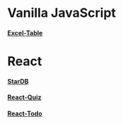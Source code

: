 # Vanilla JavaScript
#### [Excel-Table](https://artyom2509.github.io/my-excel/)

# React
#### [StarDB](https://artyom2509.github.io/star-db/)
#### [React-Quiz](https://react-quiz-61520.web.app/)
#### [React-Todo](https://artyom2509.github.io/react-todo/)
